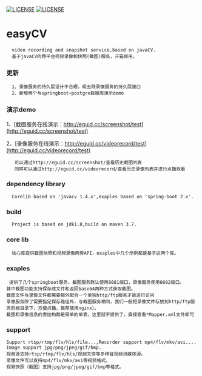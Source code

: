 [![LICENSE](https://img.shields.io/badge/license-Anti%20996-blue.svg)](https://github.com/996icu/996.ICU/blob/master/LICENSE)
[![LICENSE](https://camo.githubusercontent.com/f969af70fa6573766a11cb0a968fc82b069298f1/68747470733a2f2f696d672e736869656c64732e696f2f6769746875622f6c6963656e73652f6c697a68696368616f2f6f6e652e737667)](https://github.com/eguid/eayCV/blob/master/LICENSE)
# easyCV
      video recording and snapshot service,based on javaCV. 
      基于javaCV的跨平台视频录像和快照(截图)服务，开箱即用。
### 更新
      1、录像服务的持久层设计不合理，现去除录像服务的持久层接口
      2、新增两个与springboot+postgre数据库演示demo
  
### 演示demo
1、[截图服务在线演示：http://eguid.cc/screenshot/test](http://eguid.cc/screenshot/test)<br />
      
2、[录像服务在线演示：http://eguid.cc/videorecord/test](http://eguid.cc/videorecord/test)<br />
       
       可以通过http://eguid.cc/screenshot/查看历史截图列表
       同样可以通过http://eguid.cc/videorecord/查看历史录像列表并进行点播观看
 
### dependency library
      Corelib based on 'javacv 1.4.x',exaples based on 'spring-boot 2.x'.

### build
      Project is based on jdk1.8,build on maven 3.7.

### core lib
      核心库提供截图快照和视频录像两套API，exaples中几个示例都是基于这两个库。

### exaples
     提供了几个springboot服务，截图服务默认使用8081端口，录像服务使用8082端口。
    其中截图功能支持保存成文件和返回base64两种方式获取截图。
    截图文件与录像文件都需要额外配合一个单独http/ftp服务才能进行访问
    录像服务除了需要指定保存路径外，与截图服务相同，我们一般把录像文件存放到http/ftp服务的根目录下，方便点播，推荐使用nginx）。
    截图和录像信息的表结构都是简单的单表，这里就不提供了，直接查看*Mapper.xml文件即可

### support
    Support rtsp/rtmp/flv/hls/file...,Recorder support mp4/flv/mkv/avi....
    Image support jpg/png/jpeg/gif/bmp.
    视频源支持rtsp/rtmp/flv/hls/视频文件等多种音视频流媒体源。
    录像文件可以支持mp4/flv/mkv/avi等视频格式。
    视频快照（截图）支持jpg/png/jpeg/gif/bmp等格式。


